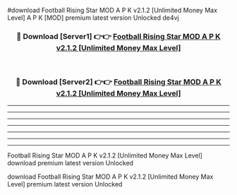 #download Football Rising Star MOD A P K v2.1.2 [Unlimited Money Max Level]  A P K [MOD] premium latest version Unlocked de4vj 



<div align="center">
<h3>🔴 Download [Server1] 👉👉 <a href="https://apkdownload1.web.app/">Football Rising Star MOD A P K v2.1.2 [Unlimited Money Max Level] </a></h3><br>

<h3>🔴 Download [Server2] 👉👉 <a href="https://apkdownload1.web.app/">Football Rising Star MOD A P K v2.1.2 [Unlimited Money Max Level] </a></h3>
</div>





----------------------------------------------------------

----------------------------------------------------------

----------------------------------------------------------

----------------------------------------------------------

----------------------------------------------------------

----------------------------------------------------------

----------------------------------------------------------

Football Rising Star MOD A P K v2.1.2 [Unlimited Money Max Level]  download premium latest version Unlocked

download Football Rising Star MOD A P K v2.1.2 [Unlimited Money Max Level]  premium latest version Unlocked
